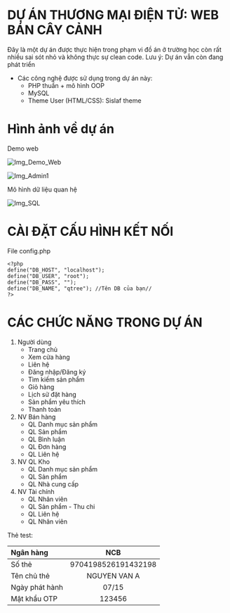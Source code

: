 # DỰ ÁN THƯƠNG MẠI ĐIỆN TỬ: WEB BÁN CÂY CẢNH
Đây là một dự án được thực hiện trong phạm vi đồ án ở trường học còn rất nhiều sai sót nhỏ và không thực sự clean code. Lưu ý: Dự án vẫn còn đang phát triển
- Các công nghệ được sử dụng trong dự án này:
    + PHP thuần + mô hình OOP
    + MySQL
    + Theme User (HTML/CSS): Sislaf theme

# Hình ảnh về dự án
Demo web

![Img_Demo_Web](https://user-images.githubusercontent.com/132061931/261525668-e7fa38cb-8ce8-47ab-af66-090226b41d1c.png)

![Img_Admin1](https://user-images.githubusercontent.com/132061931/261525408-84d04690-c100-4848-a201-a620cb1c00b4.png)

Mô hình dữ liệu quan hệ

![Img_SQL](https://user-images.githubusercontent.com/132061931/243055036-c7891f06-a01c-44af-a4df-f365f6de8527.pngg)

# CÀI ĐẶT CẤU HÌNH KẾT NỐI
File config.php
```
<?php
define("DB_HOST", "localhost");
define("DB_USER", "root");
define("DB_PASS", "");
define("DB_NAME", "qtree"); //Tên DB của bạn//
?>
```

# CÁC CHỨC NĂNG TRONG DỰ ÁN
1. Người dùng
    - Trang chủ
    - Xem cửa hàng
    - Liên hệ
    - Đăng nhập/Đăng ký
    - Tìm kiếm sản phẩm
    - Giỏ hàng
    - Lịch sử đặt hàng
    - Sản phẩm yêu thích
    - Thanh toán
2. NV Bán hàng
    - QL Danh mục sản phẩm
    - QL Sản phẩm
    - QL Bình luận
    - QL Đơn hàng
    - QL Liên hệ
3. NV QL Kho
    - QL Danh mục sản phẩm
    - QL Sản phẩm
    - QL Nhà cung cấp
4. NV Tài chính
    - QL Nhân viên
    - QL Sản phẩm - Thu chi
    - QL Liên hệ
    - QL Nhân viên
    
Thẻ test:

| Ngân hàng     |                 NCB|
| :------------ |:------------------:|
| Số thẻ        | 9704198526191432198|
| Tên chủ thẻ   | NGUYEN VAN A       |
| Ngày phát hành| 07/15              |
| Mật khẩu OTP  | 123456             |